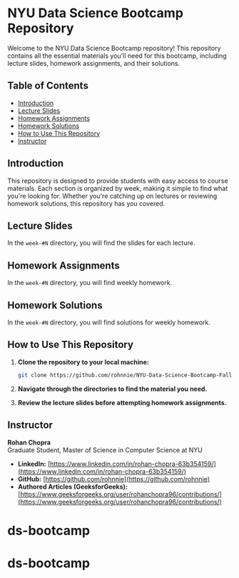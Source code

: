 # NYU Data Science Bootcamp Repository

Welcome to the NYU Data Science Bootcamp repository! This repository contains all the essential materials you'll need for this bootcamp, including lecture slides, homework assignments, and their solutions.

## Table of Contents
- [Introduction](#introduction)
- [Lecture Slides](#lecture-slides)
- [Homework Assignments](#homework-assignments)
- [Homework Solutions](#homework-solutions)
- [How to Use This Repository](#how-to-use-this-repository)
- [Instructor](#instructor)

## Introduction

This repository is designed to provide students with easy access to course materials. Each section is organized by week, making it simple to find what you're looking for. Whether you're catching up on lectures or reviewing homework solutions, this repository has you covered.

## Lecture Slides

In the `week-#N` directory, you will find the slides for each lecture.

## Homework Assignments

In the `week-#N` directory, you will find weekly homework.

## Homework Solutions

In the `week-#N` directory, you will find solutions for weekly homework.

## How to Use This Repository

1. **Clone the repository to your local machine:**
    ```bash
    git clone https://github.com/rohnnie/NYU-Data-Science-Bootcamp-Fall-2024.git
    ```
2. **Navigate through the directories to find the material you need.**

3. **Review the lecture slides before attempting homework assignments.**

## Instructor

**Rohan Chopra**  
Graduate Student, Master of Science in Computer Science at NYU

- **LinkedIn:** [https://www.linkedin.com/in/rohan-chopra-63b354159/](https://www.linkedin.com/in/rohan-chopra-63b354159/)
- **GitHub:** [https://github.com/rohnnie](https://github.com/rohnnie)
- **Authored Articles (GeeksforGeeks):** [https://www.geeksforgeeks.org/user/rohanchopra96/contributions/](https://www.geeksforgeeks.org/user/rohanchopra96/contributions/)



# ds-bootcamp
# ds-bootcamp
